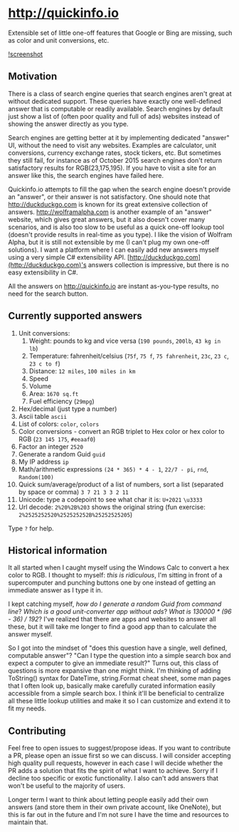 # http://quickinfo.io
Extensible set of little one-off features that Google or Bing are missing, such as color and unit conversions, etc.

[!screenshot](https://github.com/KirillOsenkov/QuickInfo/raw/master/docs/ColorChart.png)

## Motivation

There is a class of search engine queries that search engines aren't great at without dedicated support. These queries have exactly one well-defined answer that is computable or readily available. Search engines by default just show a list of (often poor quality and full of ads) websites instead of showing the answer directly as you type.

Search engines are getting better at it by implementing dedicated "answer" UI, without the need to visit any websites. Examples are calculator, unit conversions, currency exchange rates, stock tickers, etc. But sometimes they still fail, for instance as of October 2015 search engines don't return satisfactory results for RGB(23,175,195). If you have to visit a site for an answer like this, the search engines have failed here.

Quickinfo.io attempts to fill the gap when the search engine doesn't provide an "answer", or their answer is not satisfactory. One should note that http://duckduckgo.com is known for its great extensive collection of answers. http://wolframalpha.com is another example of an "answer" website, which gives great answers, but it also doesn't cover many scenarios, and is also too slow to be useful as a quick one-off lookup tool (doesn't provide results in real-time as you type). I like the vision of Wolfram Alpha, but it is still not extensible by me (I can't plug my own one-off solutions). I want a platform where I can easily add new answers myself using a very simple C# extensibility API. [http://duckduckgo.com](http://duckduckgo.com)'s answers collection is impressive, but there is no easy extensibility in C#.

All the answers on http://quickinfo.io are instant as-you-type results, no need for the search button.

## Currently supported answers

1. Unit conversions:
   1. Weight: pounds to kg and vice versa (`190 pounds`, `200lb`, `43 kg in lb`)
   1. Temperature: fahrenheit/celsius (`75f`, `75 f`, `75 fahrenheit`, `23c`, `23 c`, `23 c to f`)
   1. Distance: `12 miles`, `100 miles in km`
   1. Speed
   1. Volume
   1. Area: `1670 sq.ft`
   1. Fuel efficiency (`29mpg`)
1. Hex/decimal (just type a number)
1. Ascii table `ascii`
1. List of colors: `color`, `colors`
1. Color conversions - convert an RGB triplet to Hex color or hex color to RGB (`23 145 175`, `#eeaaf0`)
1. Factor an integer `2520`
1. Generate a random Guid `guid`
1. My IP address `ip`
1. Math/arithmetic expressions `(24 * 365) * 4 - 1`, `22/7 - pi`, `rnd`, `Random(100)`
1. Quick sum/average/product of a list of numbers, sort a list (separated by space or comma) `3 7 21 3 3 2 11`
1. Unicode: type a codepoint to see what char it is: `U+2021` `\u3333`
1. Url decode: `2%20%2B%203` shows the original string (fun exercise: `2%2525252520%252525252B%25252525205`)

Type `?` for help.

## Historical information

It all started when I caught myself using the Windows Calc to convert a hex color to RGB. I thought to myself: _this is ridiculous_, I'm sitting in front of a supercomputer and punching buttons one by one instead of getting an immediate answer as I type it in.

I kept catching myself, _how do I generate a random Guid from command line_? _Which is a good unit-converter app without ads_? _What is 130000 * (96 - 36) / 192_? I've realized that there are apps and websites to answer all these, but it will take me longer to find a good app than to calculate the answer myself.

So I got into the mindset of "does this question have a single, well defined, computable answer"? "Can I type the question into a simple search box and expect a computer to give an immediate result?" Turns out, this class of questions is more expansive than one might think. I'm thinking of adding ToString() syntax for DateTime, string.Format cheat sheet, some man pages that I often look up, basically make carefully curated information easily accessible from a simple search box. I think it'll be beneficial to centralize all these little lookup utilities and make it so I can customize and extend it to fit my needs.

## Contributing

Feel free to open issues to suggest/propose ideas. If you want to contribute a PR, please open an issue first so we can discuss. I will consider accepting high quality pull requests, however in each case I will decide whether the PR adds a solution that fits the spirit of what I want to achieve. Sorry if I decline too specific or exotic functionality. I also can't add answers that won't be useful to the majority of users.

Longer term I want to think about letting people easily add their own answers (and store them in their own private account, like OneNote), but this is far out in the future and I'm not sure I have the time and resources to maintain that.

